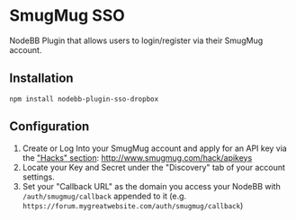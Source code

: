 # SmugMug SSO

NodeBB Plugin that allows users to login/register via their SmugMug account.

## Installation

    npm install nodebb-plugin-sso-dropbox

## Configuration

1. Create or Log Into your SmugMug account and apply for an API key via the ["Hacks" section](http://www.smugmug.com/hack/apikeys): http://www.smugmug.com/hack/apikeys
1. Locate your Key and Secret under the "Discovery" tab of your account settings.
1. Set your "Callback URL" as the domain you access your NodeBB with `/auth/smugmug/callback` appended to it (e.g. `https://forum.mygreatwebsite.com/auth/smugmug/callback`)